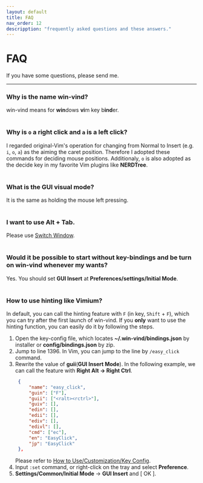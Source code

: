 ```yaml
---
layout: default
title: FAQ
nav_order: 12
descripption: "frequently asked questions and these answers."
---
```

# FAQ

If you have some questions, please send me.

<hr>

### Why is the name win-vind?  
win-vind means for **win**dows **vi**m key b**ind**er.  
<br>
### Why is `o` a right click and `a` is a left click?  
I regarded original-Vim's operation for changing from Normal to Insert (e.g. `i`, `o`, `a`) as the aiming the caret position. Therefore I adopted these commands for deciding mouse positions. Additionaly, `o` is also adopted as the decide key in my favorite Vim plugins like **NERDTree**.  
<br>
### What is the GUI visual mode?  
It is the same as holding the mouse left pressing.  
<br>
### I want to use **Alt** + **Tab**.
Please use <a href="https://pit-ray.github.io/win-vind/cheat_sheet/window_ctrl/#switch-window">Switch Window</a>.  
<br>
### Would it be possible to start without key-bindings and be turn on win-vind whenever my wants?
Yes. You should set **GUI Insert** at **Preferences/settings/Initial Mode**.  
<br>
### How to use hinting like Vimium?  
In default, you can call the hinting feature with `F` (in key, `Shift` + `F`), which you can try after the first launch of win-vind. If you **only** want to use the hinting function, you can easily do it by following the steps.  

1. Open the key-config file, which locates **~/.win-vind/bindings.json** by installer or **config/bindings.json** by zip.  
1. Jump to line 1396. In Vim, you can jump to the line by `/easy_click` command.  
1. Rewrite the value of **guii**(**GUI Insert Mode**).  In the following example, we can call the feature with **Right Alt -> Right Ctrl**.  <br>  
   ```json
    {
        "name": "easy_click",
        "guin": ["F"],
        "guii": ["<ralt><rctrl>"],
        "guiv": [],
        "edin": [],
        "edii": [],
        "ediv": [],
        "edivl": [],
        "cmd": ["ec"],
        "en": "EasyClick",
        "jp": "EasyClick"
    },
   ```
   Please refer to <a href="https://pit-ray.github.io/win-vind/how_to_use/#key-config">How to Use/Customization/Key Config</a>.  
1. Input `:set` command, or right-click on the tray and select **Preference**.  
1. **Settings/Common/Initial Mode** -> **GUI Insert** and [   OK   ].

